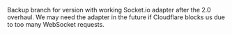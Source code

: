 Backup branch for version with working Socket.io adapter after the 2.0 overhaul.
We may need the adapter in the future if Cloudflare blocks us due to too many
WebSocket requests.

